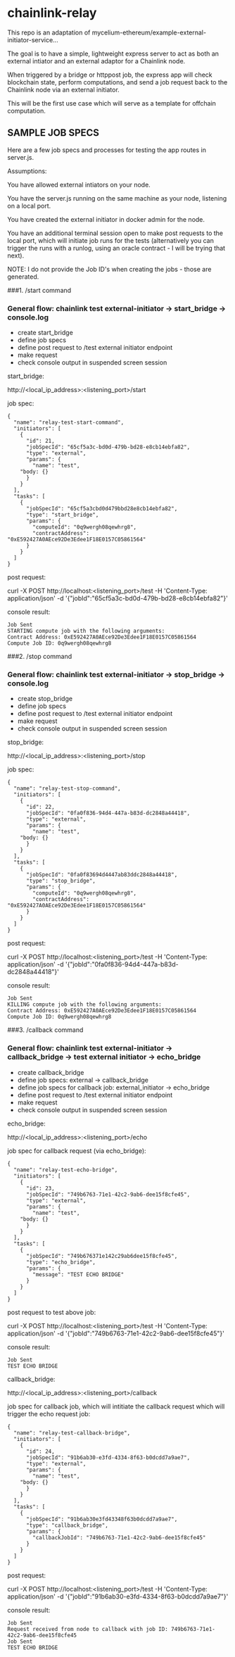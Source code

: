 # chainlink-relay

This repo is an adaptation of mycelium-ethereum/example-external-initiator-service...

The goal is to have a simple, lightweight express server to act as both an external intiator and an external adaptor for a Chainlink node.

When triggered by a bridge or httppost job, the express app will check blockchain state, perform computations, and send a job request back to the Chainlink node via an external initiator.  

This will be the first use case which will serve as a template for offchain computation.


## SAMPLE JOB SPECS

Here are a few job specs and processes for testing the app routes in server.js.

Assumptions:

You have allowed external intiators on your node.

You have the server.js running on the same machine as your node, listening on a local port.

You have created the external initiator in docker admin for the node.

You have an additional terminal session open to make post requests to the local port, which will initiate job runs for the tests (alternatively you can trigger the runs with a runlog, using an oracle contract - I will be trying that next).

NOTE: I do not provide the Job ID's when creating the jobs - those are generated.


###1. /start command

### General flow: chainlink test external-initiator -> start_bridge -> console.log 

- create start_bridge
- define job specs
- define post request to /test external initiator endpoint
- make request
- check console output in suspended screen session


start_bridge: 

http://<local_ip_address>:<listening_port>/start


job spec:

```
{
  "name": "relay-test-start-command",
  "initiators": [
    {
      "id": 21,
      "jobSpecId": "65cf5a3c-bd0d-479b-bd28-e8cb14ebfa82",
      "type": "external",
      "params": {
        "name": "test",
	"body: {}
      }
    }
  ],
  "tasks": [
    {
      "jobSpecId": "65cf5a3cbd0d479bbd28e8cb14ebfa82",
      "type": "start_bridge",
      "params": {
        "computeId": "0q9wergh08qewhrg8",
        "contractAddress": "0xE592427A0AEce92De3Edee1F18E0157C05861564"
      }
    }
  ]
}
```


post request:

curl -X POST http://localhost:<listening_port>/test -H 'Content-Type: application/json' -d '{"jobId":"65cf5a3c-bd0d-479b-bd28-e8cb14ebfa82"}'


console result:
```
Job Sent
STARTING compute job with the following arguments:
Contract Address: 0xE592427A0AEce92De3Edee1F18E0157C05861564
Compute Job ID: 0q9wergh08qewhrg8
```



###2. /stop command

### General flow: chainlink test external-initiator -> stop_bridge -> console.log 

- create stop_bridge
- define job specs
- define post request to /test external initiator endpoint
- make request
- check console output in suspended screen session


stop_bridge: 

http://<local_ip_address>:<listening_port>/stop



job spec:

```
{
  "name": "relay-test-stop-command",
  "initiators": [
    {
      "id": 22,
      "jobSpecId": "0fa0f836-94d4-447a-b83d-dc2848a44418",
      "type": "external",
      "params": {
        "name": "test",
	"body: {}
      }
    }
  ],
  "tasks": [
    {
      "jobSpecId": "0fa0f83694d4447ab83ddc2848a44418",
      "type": "stop_bridge",
      "params": {
        "computeId": "0q9wergh08qewhrg8",
        "contractAddress": "0xE592427A0AEce92De3Edee1F18E0157C05861564"
      }
    }
  ]
}
```


post request:

curl -X POST http://localhost:<listening_port>/test -H 'Content-Type: application/json' -d '{"jobId":"0fa0f836-94d4-447a-b83d-dc2848a44418"}'


console result:
```
Job Sent
KILLING compute job with the following arguments:
Contract Address: 0xE592427A0AEce92De3Edee1F18E0157C05861564
Compute Job ID: 0q9wergh08qewhrg8
```



###3. /callback command

### General flow: chainlink test external-initiator -> callback_bridge -> test external initiator -> echo_bridge

- create callback_bridge
- define job specs: external -> callback_bridge
- define job specs for callback job: external_initiator -> echo_bridge 
- define post request to /test external initiator endpoint
- make request
- check console output in suspended screen session



echo_bridge:

http://<local_ip_address>:<listening_port>/echo



job spec for callback request (via echo_bridge):

```
{
  "name": "relay-test-echo-bridge",
  "initiators": [
    {
      "id": 23,
      "jobSpecId": "749b6763-71e1-42c2-9ab6-dee15f8cfe45",
      "type": "external",
      "params": {
        "name": "test",
	"body: {}
      }
    }
  ],
  "tasks": [
    {
      "jobSpecId": "749b676371e142c29ab6dee15f8cfe45",
      "type": "echo_bridge",
      "params": {
        "message": "TEST ECHO BRIDGE"
      }
    }
  ]
}
```


post request to test above job:

curl -X POST http://localhost:<listening_port>/test -H 'Content-Type: application/json' -d '{"jobId":"749b6763-71e1-42c2-9ab6-dee15f8cfe45"}'


console result:
```
Job Sent
TEST ECHO BRIDGE
```


callback_bridge:

http://<local_ip_address>:<listening_port>/callback


job spec for callback job, which will intitiate the callback request which will trigger the echo request job:

```
{
  "name": "relay-test-callback-bridge",
  "initiators": [
    {
      "id": 24,
      "jobSpecId": "91b6ab30-e3fd-4334-8f63-b0dcdd7a9ae7",
      "type": "external",
      "params": {
        "name": "test",
	"body: {}
      }
    }
  ],
  "tasks": [
    {
      "jobSpecId": "91b6ab30e3fd43348f63b0dcdd7a9ae7",
      "type": "callback_bridge",
      "params": {
        "callbackJobId": "749b6763-71e1-42c2-9ab6-dee15f8cfe45"
      }
    }
  ]
}
```


post request:

curl -X POST http://localhost:<listening_port>/test -H 'Content-Type: application/json' -d '{"jobId":"91b6ab30-e3fd-4334-8f63-b0dcdd7a9ae7"}'


console result:
```
Job Sent
Request received from node to callback with job ID: 749b6763-71e1-42c2-9ab6-dee15f8cfe45
Job Sent
TEST ECHO BRIDGE
```



